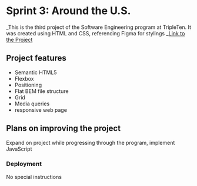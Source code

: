 # Sprint 3: Around the U.S.

_This is the third project of the Software Engineering program at TripleTen. It was created using HTML and CSS, referencing Figma for stylings
_[Link to the Project](https://github.com/taylorrubbert/se_project_aroundtheus)

## Project features

- Semantic HTML5
- Flexbox
- Positioning
- Flat BEM file structure
- Grid
- Media queries
- responsive web page

## Plans on improving the project

Expand on project while progressing through the program, implement JavaScript

### Deployment

No special instructions
